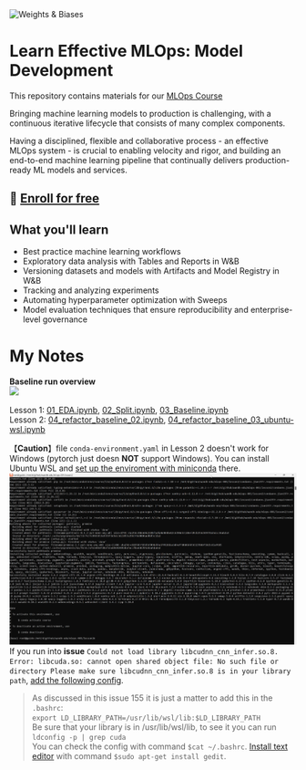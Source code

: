 <img src="https://i.imgur.com/gb6B4ig.png" width="400" alt="Weights & Biases" />

# Learn Effective MLOps: Model Development

This repository contains materials for our [MLOps Course](https://www.wandb.courses/courses/effective-mlops-model-development)

Bringing machine learning models to production is challenging, with a continuous iterative lifecycle that consists of many complex components. 

Having a disciplined, flexible and collaborative process - an effective MLOps system - is crucial to enabling velocity and rigor, and building an end-to-end machine learning pipeline that continually delivers production-ready ML models and services.

## 🚀 [Enroll for free](https://www.wandb.courses/courses/effective-mlops-model-development)

## What you'll learn

- Best practice machine learning workflows
- Exploratory data analysis with Tables and Reports in W&B
- Versioning datasets and models with Artifacts and Model Registry in W&B
- Tracking and analyzing experiments
- Automating hyperparameter optimization with Sweeps
- Model evaluation techniques that ensure reproducibility and enterprise-level governance

# My Notes

**Baseline run overview**  
<img src="https://raw.githubusercontent.com/Nov05/pictures/master/repos/wandb-edu/2023-03-07%2004_35_52-royal-sky-5%20_%20mlops-course-001%20%E2%80%93%20Weights%20%26%20Biases.jpg">

Lesson 1: [01_EDA.ipynb](https://nbviewer.org/github/Nov05/wandb-edu/blob/main/mlops-001/lesson1/01_EDA.ipynb), [02_Split.ipynb](https://nbviewer.org/github/Nov05/wandb-edu/blob/main/mlops-001/lesson1/02_Split.ipynb), [03_Baseline.ipynb](https://nbviewer.org/github/Nov05/wandb-edu/blob/main/mlops-001/lesson1/03_Baseline.ipynb)  
Lesson 2: [04_refactor_baseline_02.ipynb](https://nbviewer.org/github/Nov05/wandb-edu/blob/main/mlops-001/lesson2/04_refactor_baseline_02.ipynb), [04_refactor_baseline_03_ubuntu-wsl.ipynb](https://nbviewer.org/github/Nov05/wandb-edu/blob/6c232b0cd4c46863e056425d3d7c8bd20c342189/mlops-001/lesson2/04_refactor_baseline_03_ubuntu-wsl.ipynb)  

【**Caution**】file `conda-environment.yaml` in Lesson 2 doesn't work for Windows (pytorch just doesn **NOT** support Windows). You can install Ubuntu WSL and [set up the enviroment with miniconda](https://www.how2shout.com/linux/install-miniconda-on-ubuntu-22-04-lts-jammy-linux/) there.  
<img src="https://raw.githubusercontent.com/Nov05/pictures/master/repos/wandb-edu/2023-03-08%2004_39_06-root%40guido_%20_mnt_d_github_wandb-edu_mlops-001_lesson2.jpg">  
If you run into **issue** `Could not load library libcudnn_cnn_infer.so.8. Error: libcuda.so: cannot open shared object file: No such file or directory
Please make sure libcudnn_cnn_infer.so.8 is in your library path`, [add the following config](https://discuss.pytorch.org/t/libcudnn-cnn-infer-so-8-library-can-not-found/164661).   
> As discussed in this issue 155 it is just a matter to add this in the `.bashrc`:  
> `export LD_LIBRARY_PATH=/usr/lib/wsl/lib:$LD_LIBRARY_PATH`  
> Be sure that your library is in /usr/lib/wsl/lib, to see it you can run  
> `ldconfig -p | grep cuda`   
You can check the config with command `$cat ~/.bashrc`.
[Install text editor](https://help.ubuntu.com/community/gedit) with command `$sudo apt-get install gedit`.  

